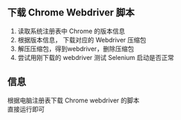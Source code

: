 ## 下载 Chrome Webdriver 脚本  

1. 读取系统注册表中 Chrome 的版本信息
2. 根据版本信息， 下载对应的 Webdriver 压缩包
3. 解压压缩包，得到webdriver，删除压缩包
4. 尝试用刚下载的 webdriver 测试 Selenium 启动是否正常

## 信息  
根据电脑注册表下载 Chrome webdriver 的脚本  
直接运行即可

